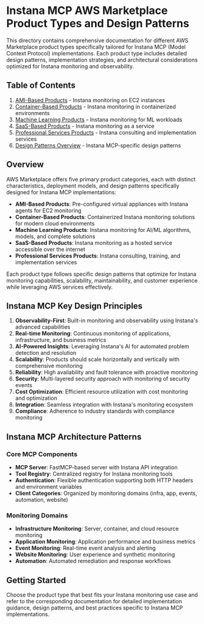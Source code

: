 # Instana MCP AWS Marketplace Product Types and Design Patterns

This directory contains comprehensive documentation for different AWS Marketplace product types specifically tailored for Instana MCP (Model Context Protocol) implementations. Each product type includes detailed design patterns, implementation strategies, and architectural considerations optimized for Instana monitoring and observability.

## Table of Contents

1. [AMI-Based Products](./ami-based-products.md) - Instana monitoring on EC2 instances
2. [Container-Based Products](./container-based-products.md) - Instana monitoring in containerized environments
3. [Machine Learning Products](./machine-learning-products.md) - Instana monitoring for ML workloads
4. [SaaS-Based Products](./saas-based-products.md) - Instana monitoring as a service
5. [Professional Services Products](./professional-services-products.md) - Instana consulting and implementation services
6. [Design Patterns Overview](./design-patterns-overview.md) - Instana MCP-specific design patterns

## Overview

AWS Marketplace offers five primary product categories, each with distinct characteristics, deployment models, and design patterns specifically designed for Instana MCP implementations:

- **AMI-Based Products**: Pre-configured virtual appliances with Instana agents for EC2 monitoring
- **Container-Based Products**: Containerized Instana monitoring solutions for modern cloud environments
- **Machine Learning Products**: Instana monitoring for AI/ML algorithms, models, and complete solutions
- **SaaS-Based Products**: Instana monitoring as a hosted service accessible over the internet
- **Professional Services Products**: Instana consulting, training, and implementation services

Each product type follows specific design patterns that optimize for Instana monitoring capabilities, scalability, maintainability, and customer experience while leveraging AWS services effectively.

## Instana MCP Key Design Principles

1. **Observability-First**: Built-in monitoring and observability using Instana's advanced capabilities
2. **Real-time Monitoring**: Continuous monitoring of applications, infrastructure, and business metrics
3. **AI-Powered Insights**: Leveraging Instana's AI for automated problem detection and resolution
4. **Scalability**: Products should scale horizontally and vertically with comprehensive monitoring
5. **Reliability**: High availability and fault tolerance with proactive monitoring
6. **Security**: Multi-layered security approach with monitoring of security events
7. **Cost Optimization**: Efficient resource utilization with cost monitoring and optimization
8. **Integration**: Seamless integration with Instana's monitoring ecosystem
9. **Compliance**: Adherence to industry standards with compliance monitoring

## Instana MCP Architecture Patterns

### Core MCP Components
- **MCP Server**: FastMCP-based server with Instana API integration
- **Tool Registry**: Centralized registry for Instana monitoring tools
- **Authentication**: Flexible authentication supporting both HTTP headers and environment variables
- **Client Categories**: Organized by monitoring domains (infra, app, events, automation, website)

### Monitoring Domains
- **Infrastructure Monitoring**: Server, container, and cloud resource monitoring
- **Application Monitoring**: Application performance and business metrics
- **Event Monitoring**: Real-time event analysis and alerting
- **Website Monitoring**: User experience and synthetic monitoring
- **Automation**: Automated remediation and response workflows

## Getting Started

Choose the product type that best fits your Instana monitoring use case and refer to the corresponding documentation for detailed implementation guidance, design patterns, and best practices specific to Instana MCP implementations.
